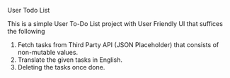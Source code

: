 User Todo List

This is a simple User To-Do List project with User Friendly UI that suffices the following

1. Fetch tasks from Third Party API (JSON Placeholder) that consists of non-mutable values.
2. Translate the given tasks in English.
3. Deleting the tasks once done.
